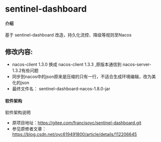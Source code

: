 # sentinel-dashboard

#### 介绍
基于 sentinel-dashboard 改造，持久化流控、降级等规则至Nacos     

## 修改内容: 
- nacos-client 1.3.0 换成 nacos-client 1.3.3 ,原版本通信到 nacos-server-1.3.2有些问题
- 同步到nacos中的json原来是压缩的只有一行，不适合生成环境编辑，改为美化的json
- 最终文件名： sentinel-dashboard-nacos-1.8.0-jar

#### 软件架构
软件架构说明
- 原项目地址：https://gitee.com/francisoyc/sentinel-dashboard.git   
- 参见原修者文章：https://blog.csdn.net/oyc619491800/article/details/112206645     

